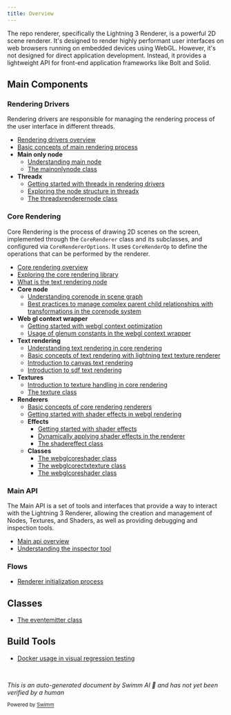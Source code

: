 ```yaml
---
title: Overview
---
```

The repo renderer, specifically the Lightning 3 Renderer, is a powerful 2D scene renderer. It's designed to render highly performant user interfaces on web browsers running on embedded devices using WebGL. However, it's not designed for direct application development. Instead, it provides a lightweight API for front-end application frameworks like Bolt and Solid.

## Main Components

### Rendering Drivers

Rendering drivers are responsible for managing the rendering process of the user interface in different threads.

- <SwmLink doc-title="Rendering drivers overview">[Rendering drivers overview](.swm/rendering-drivers-overview.w0gn46bh.sw.md)</SwmLink>
- <SwmLink doc-title="Basic concepts of main rendering process">[Basic concepts of main rendering process](.swm/basic-concepts-of-main-rendering-process.z9q4yiaj.sw.md)</SwmLink>
- **Main only node**
  - <SwmLink doc-title="Understanding main node">[Understanding main node](.swm/understanding-main-node.yi0k8w03.sw.md)</SwmLink>
  - <SwmLink doc-title="The mainonlynode class">[The mainonlynode class](.swm/the-mainonlynode-class.zmhw5.sw.md)</SwmLink>
- **Threadx**
  - <SwmLink doc-title="Getting started with threadx in rendering drivers">[Getting started with threadx in rendering drivers](.swm/getting-started-with-threadx-in-rendering-drivers.eryh4ao8.sw.md)</SwmLink>
  - <SwmLink doc-title="Exploring the node structure in threadx">[Exploring the node structure in threadx](.swm/exploring-the-node-structure-in-threadx.fy70imvd.sw.md)</SwmLink>
  - <SwmLink doc-title="The threadxrenderernode class">[The threadxrenderernode class](.swm/the-threadxrenderernode-class.4xh43.sw.md)</SwmLink>

### Core Rendering

Core Rendering is the process of drawing 2D scenes on the screen, implemented through the `CoreRenderer` class and its subclasses, and configured via `CoreRendererOptions`. It uses `CoreRenderOp` to define the operations that can be performed by the renderer.

- <SwmLink doc-title="Core rendering overview">[Core rendering overview](.swm/core-rendering-overview.axa4a07v.sw.md)</SwmLink>
- <SwmLink doc-title="Exploring the core rendering library">[Exploring the core rendering library](.swm/exploring-the-core-rendering-library.nwj8kxi4.sw.md)</SwmLink>
- <SwmLink doc-title="What is the text rendering node">[What is the text rendering node](.swm/what-is-the-text-rendering-node.3rdj7faz.sw.md)</SwmLink>
- **Core node**
  - <SwmLink doc-title="Understanding corenode in scene graph">[Understanding corenode in scene graph](.swm/understanding-corenode-in-scene-graph.tt2ijk33.sw.md)</SwmLink>
  - <SwmLink doc-title="Best practices to manage complex parent child relationships with transformations in the corenode system">[Best practices to manage complex parent child relationships with transformations in the corenode system](.swm/best-practices-to-manage-complex-parent-child-relationships-with-transformations-in-the-corenode-system.u2g1kcjg.sw.md)</SwmLink>
- **Web gl context wrapper**
  - <SwmLink doc-title="Getting started with webgl context optimization">[Getting started with webgl context optimization](.swm/getting-started-with-webgl-context-optimization.zg9bs3or.sw.md)</SwmLink>
  - <SwmLink doc-title="Usage of glenum constants in the webgl context wrapper">[Usage of glenum constants in the webgl context wrapper](.swm/usage-of-glenum-constants-in-the-webgl-context-wrapper.jae45w6z.sw.md)</SwmLink>
- **Text rendering**
  - <SwmLink doc-title="Understanding text rendering in core rendering">[Understanding text rendering in core rendering](.swm/understanding-text-rendering-in-core-rendering.tiavm4hv.sw.md)</SwmLink>
  - <SwmLink doc-title="Basic concepts of text rendering with lightning text texture renderer">[Basic concepts of text rendering with lightning text texture renderer](.swm/basic-concepts-of-text-rendering-with-lightning-text-texture-renderer.oujtc2zu.sw.md)</SwmLink>
  - <SwmLink doc-title="Introduction to canvas text rendering">[Introduction to canvas text rendering](.swm/introduction-to-canvas-text-rendering.k0vhtyux.sw.md)</SwmLink>
  - <SwmLink doc-title="Introduction to sdf text rendering">[Introduction to sdf text rendering](.swm/introduction-to-sdf-text-rendering.pego3zvl.sw.md)</SwmLink>
- **Textures**
  - <SwmLink doc-title="Introduction to texture handling in core rendering">[Introduction to texture handling in core rendering](.swm/introduction-to-texture-handling-in-core-rendering.ret5ivaw.sw.md)</SwmLink>
  - <SwmLink doc-title="The texture class">[The texture class](.swm/the-texture-class.40p4g.sw.md)</SwmLink>
- **Renderers**
  - <SwmLink doc-title="Basic concepts of core rendering renderers">[Basic concepts of core rendering renderers](.swm/basic-concepts-of-core-rendering-renderers.aky5f5m7.sw.md)</SwmLink>
  - <SwmLink doc-title="Getting started with shader effects in webgl rendering">[Getting started with shader effects in webgl rendering](.swm/getting-started-with-shader-effects-in-webgl-rendering.0g1o7uz1.sw.md)</SwmLink>
  - **Effects**
    - <SwmLink doc-title="Getting started with shader effects">[Getting started with shader effects](.swm/getting-started-with-shader-effects.ludv9lcv.sw.md)</SwmLink>
    - <SwmLink doc-title="Dynamically applying shader effects in the renderer">[Dynamically applying shader effects in the renderer](.swm/dynamically-applying-shader-effects-in-the-renderer.u89xc6i1.sw.md)</SwmLink>
    - <SwmLink doc-title="The shadereffect class">[The shadereffect class](.swm/the-shadereffect-class.6zga3.sw.md)</SwmLink>
  - **Classes**
    - <SwmLink doc-title="The webglcoreshader class">[The webglcoreshader class](.swm/the-webglcoreshader-class.bb5xi.sw.md)</SwmLink>
    - <SwmLink doc-title="The webglcorectxtexture class">[The webglcorectxtexture class](.swm/the-webglcorectxtexture-class.ofgfs.sw.md)</SwmLink>
    - <SwmLink doc-title="The webglcoreshader class">[The webglcoreshader class](.swm/the-webglcoreshader-class.awwp3.sw.md)</SwmLink>

### Main API

The Main API is a set of tools and interfaces that provide a way to interact with the Lightning 3 Renderer, allowing the creation and management of Nodes, Textures, and Shaders, as well as providing debugging and inspection tools.

- <SwmLink doc-title="Main api overview">[Main api overview](.swm/main-api-overview.rcs87jbg.sw.md)</SwmLink>
- <SwmLink doc-title="Understanding the inspector tool">[Understanding the inspector tool](.swm/understanding-the-inspector-tool.ckrp1423.sw.md)</SwmLink>

### Flows

- <SwmLink doc-title="Renderer initialization process">[Renderer initialization process](.swm/renderer-initialization-process.7tm7ilju.sw.md)</SwmLink>

## Classes

- <SwmLink doc-title="The eventemitter class">[The eventemitter class](.swm/the-eventemitter-class.fl3p5.sw.md)</SwmLink>

## Build Tools

- <SwmLink doc-title="Docker usage in visual regression testing">[Docker usage in visual regression testing](.swm/docker-usage-in-visual-regression-testing.hbm9ylot.sw.md)</SwmLink>

&nbsp;

*This is an auto-generated document by Swimm AI 🌊 and has not yet been verified by a human*

<SwmMeta version="3.0.0" repo-id="Z2l0aHViJTNBJTNBcmVuZGVyZXIlM0ElM0FTd2ltbS1EZW1v" repo-name="renderer" doc-type="other"><sup>Powered by [Swimm](/)</sup></SwmMeta>
